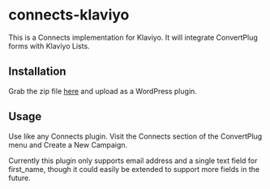 # connects-klaviyo

This is a Connects implementation for Klaviyo. It will integrate ConvertPlug forms with Klaviyo Lists.

## Installation

Grab the zip file [here](https://github.com/brycehamrick/connects-klaviyo/archive/master.zip) and upload as a WordPress plugin.

## Usage

Use like any Connects plugin. Visit the Connects section of the ConvertPlug menu and Create a New Campaign.

Currently this plugin only supports email address and a single text field for first_name, though it could easily be extended to support more fields in the future.
